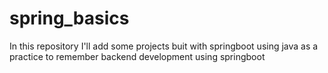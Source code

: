 # spring_basics

In this repository I'll add some projects buit with springboot using java 
as a practice to remember backend development using springboot

